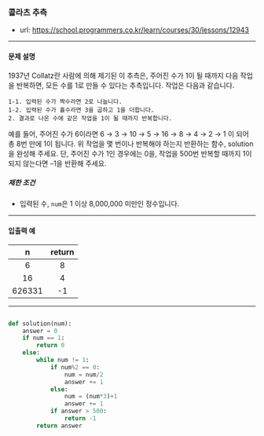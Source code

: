 ### 콜라츠 추측

 - url: https://school.programmers.co.kr/learn/courses/30/lessons/12943
 
 --------
 
#### 문제 설명
1937년 Collatz란 사람에 의해 제기된 이 추측은, 주어진 수가 1이 될 때까지 다음 작업을 반복하면, 모든 수를 1로 만들 수 있다는 추측입니다. 작업은 다음과 같습니다.
```
1-1. 입력된 수가 짝수라면 2로 나눕니다. 
1-2. 입력된 수가 홀수라면 3을 곱하고 1을 더합니다. 
2. 결과로 나온 수에 같은 작업을 1이 될 때까지 반복합니다. 
```
예를 들어, 주어진 수가 6이라면 6 → 3 → 10 → 5 → 16 → 8 → 4 → 2 → 1 이 되어 총 8번 만에 1이 됩니다. 위 작업을 몇 번이나 반복해야 하는지 반환하는 함수, solution을 완성해 주세요. 단, 주어진 수가 1인 경우에는 0을, 작업을 500번 반복할 때까지 1이 되지 않는다면 –1을 반환해 주세요.

##### 제한 조건
 - 입력된 수, `num`은 1 이상 8,000,000 미만인 정수입니다.

--------
 
#### 입출력 예
 |n|return|
 |:---:|:---:|
 |6|8|
 |16|4|
 |626331|-1|

--------

```python

def solution(num):
    answer = 0
    if num == 1:
        return 0
    else:
        while num != 1:
            if num%2 == 0:
                num = num/2
                answer += 1
            else:
                num = (num*3)+1
                answer += 1
            if answer > 500:
                return -1
        return answer

```